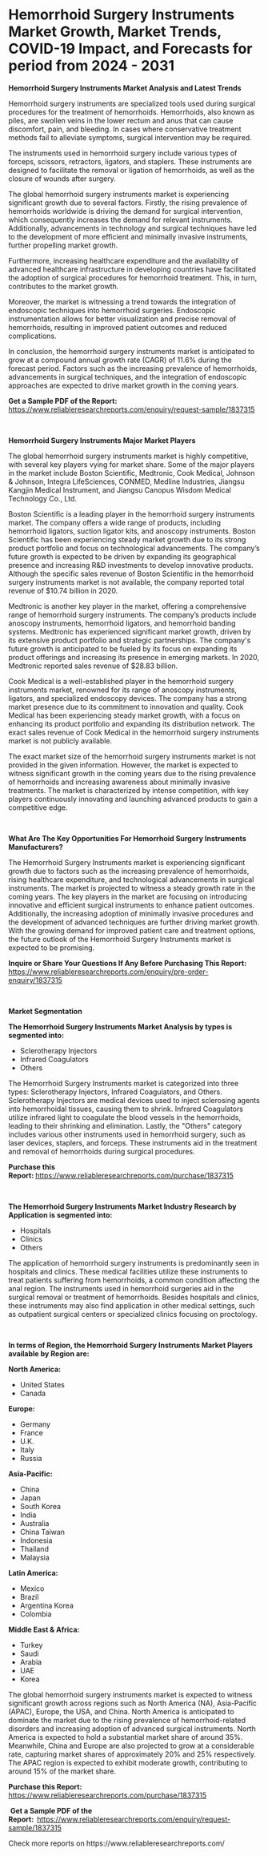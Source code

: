 <p><h1>Hemorrhoid Surgery Instruments Market Growth, Market Trends, COVID-19 Impact, and Forecasts for period from 2024 - 2031</h1></p><p><strong>Hemorrhoid Surgery Instruments Market Analysis and Latest Trends</strong></p>
<p><p>Hemorrhoid surgery instruments are specialized tools used during surgical procedures for the treatment of hemorrhoids. Hemorrhoids, also known as piles, are swollen veins in the lower rectum and anus that can cause discomfort, pain, and bleeding. In cases where conservative treatment methods fail to alleviate symptoms, surgical intervention may be required.</p><p>The instruments used in hemorrhoid surgery include various types of forceps, scissors, retractors, ligators, and staplers. These instruments are designed to facilitate the removal or ligation of hemorrhoids, as well as the closure of wounds after surgery.</p><p>The global hemorrhoid surgery instruments market is experiencing significant growth due to several factors. Firstly, the rising prevalence of hemorrhoids worldwide is driving the demand for surgical intervention, which consequently increases the demand for relevant instruments. Additionally, advancements in technology and surgical techniques have led to the development of more efficient and minimally invasive instruments, further propelling market growth.</p><p>Furthermore, increasing healthcare expenditure and the availability of advanced healthcare infrastructure in developing countries have facilitated the adoption of surgical procedures for hemorrhoid treatment. This, in turn, contributes to the market growth.</p><p>Moreover, the market is witnessing a trend towards the integration of endoscopic techniques into hemorrhoid surgeries. Endoscopic instrumentation allows for better visualization and precise removal of hemorrhoids, resulting in improved patient outcomes and reduced complications.</p><p>In conclusion, the hemorrhoid surgery instruments market is anticipated to grow at a compound annual growth rate (CAGR) of 11.6% during the forecast period. Factors such as the increasing prevalence of hemorrhoids, advancements in surgical techniques, and the integration of endoscopic approaches are expected to drive market growth in the coming years.</p></p>
<p><strong>Get a Sample PDF of the Report:&nbsp;</strong> <a href="https://www.reliableresearchreports.com/enquiry/request-sample/1837315">https://www.reliableresearchreports.com/enquiry/request-sample/1837315</a></p>
<p>&nbsp;</p>
<p><strong>Hemorrhoid Surgery Instruments Major Market Players</strong></p>
<p><p>The global hemorrhoid surgery instruments market is highly competitive, with several key players vying for market share. Some of the major players in the market include Boston Scientific, Medtronic, Cook Medical, Johnson & Johnson, Integra LifeSciences, CONMED, Medline Industries, Jiangsu Kangjin Medical Instrument, and Jiangsu Canopus Wisdom Medical Technology Co., Ltd.</p><p>Boston Scientific is a leading player in the hemorrhoid surgery instruments market. The company offers a wide range of products, including hemorrhoid ligators, suction ligator kits, and anoscopy instruments. Boston Scientific has been experiencing steady market growth due to its strong product portfolio and focus on technological advancements. The company’s future growth is expected to be driven by expanding its geographical presence and increasing R&D investments to develop innovative products. Although the specific sales revenue of Boston Scientific in the hemorrhoid surgery instruments market is not available, the company reported total revenue of $10.74 billion in 2020.</p><p>Medtronic is another key player in the market, offering a comprehensive range of hemorrhoid surgery instruments. The company’s products include anoscopy instruments, hemorrhoid ligators, and hemorrhoid banding systems. Medtronic has experienced significant market growth, driven by its extensive product portfolio and strategic partnerships. The company's future growth is anticipated to be fueled by its focus on expanding its product offerings and increasing its presence in emerging markets. In 2020, Medtronic reported sales revenue of $28.83 billion.</p><p>Cook Medical is a well-established player in the hemorrhoid surgery instruments market, renowned for its range of anoscopy instruments, ligators, and specialized endoscopy devices. The company has a strong market presence due to its commitment to innovation and quality. Cook Medical has been experiencing steady market growth, with a focus on enhancing its product portfolio and expanding its distribution network. The exact sales revenue of Cook Medical in the hemorrhoid surgery instruments market is not publicly available.</p><p>The exact market size of the hemorrhoid surgery instruments market is not provided in the given information. However, the market is expected to witness significant growth in the coming years due to the rising prevalence of hemorrhoids and increasing awareness about minimally invasive treatments. The market is characterized by intense competition, with key players continuously innovating and launching advanced products to gain a competitive edge.</p></p>
<p>&nbsp;</p>
<p><strong>What Are The Key Opportunities For Hemorrhoid Surgery Instruments Manufacturers?</strong></p>
<p><p>The Hemorrhoid Surgery Instruments market is experiencing significant growth due to factors such as the increasing prevalence of hemorrhoids, rising healthcare expenditure, and technological advancements in surgical instruments. The market is projected to witness a steady growth rate in the coming years. The key players in the market are focusing on introducing innovative and efficient surgical instruments to enhance patient outcomes. Additionally, the increasing adoption of minimally invasive procedures and the development of advanced techniques are further driving market growth. With the growing demand for improved patient care and treatment options, the future outlook of the Hemorrhoid Surgery Instruments market is expected to be promising.</p></p>
<p><strong>Inquire or Share Your Questions If Any Before Purchasing This Report:</strong> <a href="https://www.reliableresearchreports.com/enquiry/pre-order-enquiry/1837315">https://www.reliableresearchreports.com/enquiry/pre-order-enquiry/1837315</a></p>
<p>&nbsp;</p>
<p><strong>Market Segmentation</strong></p>
<p><strong>The Hemorrhoid Surgery Instruments Market Analysis by types is segmented into:</strong></p>
<p><ul><li>Sclerotherapy Injectors</li><li>Infrared Coagulators</li><li>Others</li></ul></p>
<p><p>The Hemorrhoid Surgery Instruments market is categorized into three types: Sclerotherapy Injectors, Infrared Coagulators, and Others. Sclerotherapy Injectors are medical devices used to inject sclerosing agents into hemorrhoidal tissues, causing them to shrink. Infrared Coagulators utilize infrared light to coagulate the blood vessels in the hemorrhoids, leading to their shrinking and elimination. Lastly, the "Others" category includes various other instruments used in hemorrhoid surgery, such as laser devices, staplers, and forceps. These instruments aid in the treatment and removal of hemorrhoids during surgical procedures.</p></p>
<p><strong>Purchase this Report:&nbsp;</strong><a href="https://www.reliableresearchreports.com/purchase/1837315">https://www.reliableresearchreports.com/purchase/1837315</a></p>
<p>&nbsp;</p>
<p><strong>The Hemorrhoid Surgery Instruments Market Industry Research by Application is segmented into:</strong></p>
<p><ul><li>Hospitals</li><li>Clinics</li><li>Others</li></ul></p>
<p><p>The application of hemorrhoid surgery instruments is predominantly seen in hospitals and clinics. These medical facilities utilize these instruments to treat patients suffering from hemorrhoids, a common condition affecting the anal region. The instruments used in hemorrhoid surgeries aid in the surgical removal or treatment of hemorrhoids. Besides hospitals and clinics, these instruments may also find application in other medical settings, such as outpatient surgical centers or specialized clinics focusing on proctology.</p></p>
<p>&nbsp;</p>
<p><strong>In terms of Region, the Hemorrhoid Surgery Instruments Market Players available by Region are:</strong></p>
<p>
    <p> <strong> North America: </strong>
        <ul>
            <li>United States</li>
            <li>Canada</li>
        </ul>
        </p> 
    <p> <strong> Europe: </strong>
        <ul>
            <li>Germany</li>
            <li>France</li>
            <li>U.K.</li>
            <li>Italy</li>
            <li>Russia</li>
        </ul>
        </p> 
    <p> <strong> Asia-Pacific: </strong>
        <ul>
            <li>China</li>
            <li>Japan</li>
            <li>South Korea</li>
            <li>India</li>
            <li>Australia</li>
            <li>China Taiwan</li>
            <li>Indonesia</li>
            <li>Thailand</li>
            <li>Malaysia</li>
        </ul>
        </p> 
    <p> <strong> Latin America: </strong>
        <ul>
            <li>Mexico</li>
            <li>Brazil</li>
            <li>Argentina Korea</li>
            <li>Colombia</li>
        </ul>
        </p> 
    <p> <strong> Middle East & Africa: </strong>
        <ul>
            <li>Turkey</li>
            <li>Saudi</li>
            <li>Arabia</li>
            <li>UAE</li>
            <li>Korea</li>
        </ul>
    </p>
    </p>
<p><p>The global hemorrhoid surgery instruments market is expected to witness significant growth across regions such as North America (NA), Asia-Pacific (APAC), Europe, the USA, and China. North America is anticipated to dominate the market due to the rising prevalence of hemorrhoid-related disorders and increasing adoption of advanced surgical instruments. North America is expected to hold a substantial market share of around 35%. Meanwhile, China and Europe are also projected to grow at a considerable rate, capturing market shares of approximately 20% and 25% respectively. The APAC region is expected to exhibit moderate growth, contributing to around 15% of the market share.</p></p>
<p><strong>Purchase this Report: </strong><a href="https://www.reliableresearchreports.com/purchase/1837315">https://www.reliableresearchreports.com/purchase/1837315</a></p>
<p>&nbsp;<strong>Get a Sample PDF of the Report:&nbsp;&nbsp;</strong><a href="https://www.reliableresearchreports.com/enquiry/request-sample/1837315">https://www.reliableresearchreports.com/enquiry/request-sample/1837315</a></p>
<p><strong></strong></p>
<p>Check more reports on https://www.reliableresearchreports.com/</p>